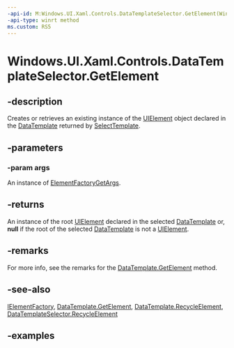 ```yaml
---
-api-id: M:Windows.UI.Xaml.Controls.DataTemplateSelector.GetElement(Windows.UI.Xaml.ElementFactoryGetArgs)
-api-type: winrt method
ms.custom: RS5
---
```


<!-- Method syntax.
public UIElement DataTemplateSelector.GetElement(ElementFactoryGetArgs args)
-->

# Windows.UI.Xaml.Controls.DataTemplateSelector.GetElement

## -description

Creates or retrieves an existing instance of the [UIElement](../windows.ui.xaml/uielement.md) object declared in the [DataTemplate](../windows.ui.xaml/datatemplate.md) returned by [SelectTemplate](datatemplateselector_selecttemplate_737484049.md).



## -parameters

### -param args

An instance of [ElementFactoryGetArgs](../windows.ui.xaml/elementfactorygetargs.md).

## -returns

An instance of the root [UIElement](../windows.ui.xaml/uielement.md) declared in the selected [DataTemplate](../windows.ui.xaml/datatemplate.md) or, **null** if the root of the selected [DataTemplate](../windows.ui.xaml/datatemplate.md) is not a [UIElement](../windows.ui.xaml/uielement.md).

## -remarks

For more info, see the remarks for the [DataTemplate.GetElement](../windows.ui.xaml/datatemplate_getelement_92222689.md) method.

## -see-also

[IElementFactory](../windows.ui.xaml/ielementfactory.md), [DataTemplate.GetElement](/uwp/api/windows.ui.xaml.datatemplate.getelement), [DataTemplate.RecycleElement](/uwp/api/windows.ui.xaml.datatemplate.recycleelement), [DataTemplateSelector.RecycleElement](/uwp/api/windows.ui.xaml.controls.datatemplateselector.recycleelement)

## -examples
